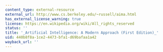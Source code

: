 ```yaml
---
content_type: external-resource
external_url: http://www.cs.berkeley.edu/~russell/aima.html
has_external_license_warning: true
license: https://en.wikipedia.org/wiki/All_rights_reserved
status: ''
title: '_Artificial Intelligence: A Modern Approach (First Edition)_'
uid: 440b8f8a-1ce2-4473-bfa1-d69bafaa1a42
wayback_url: ''
---
```

